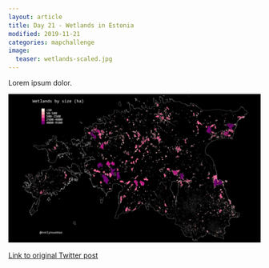 ```yaml
---
layout: article
title: Day 21 - Wetlands in Estonia
modified: 2019-11-21
categories: mapchallenge
image:
  teaser: wetlands-scaled.jpg
---
```


Lorem ipsum dolor.

![image of day 21 post](../../images/wetlands-scaled.jpg)

[Link to original Twitter post](https://twitter.com/evelynuuemaa/status/21)
